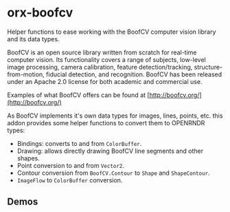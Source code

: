 # orx-boofcv

Helper functions to ease working with the BoofCV computer vision library
and its data types.

BoofCV is an open source library written from scratch for real-time
computer vision. Its functionality covers a range of subjects,
low-level image processing, camera calibration, feature detection/tracking,
structure-from-motion, fiducial detection, and recognition.
BoofCV has been released under an Apache 2.0 license for both
academic and commercial use.

Examples of what BoofCV offers can be found at
[http://boofcv.org/](http://boofcv.org/)

As BoofCV implements it's own data types for images, lines, points, etc.
this addon provides some helper functions to convert them to OPENRNDR types:

- Bindings: converts to and from `ColorBuffer`.
- Drawing: allows directly drawing BoofCV line segments and other shapes.
- Point conversion to and from `Vector2`.
- Contour conversion from `BoofCV.Contour` to `Shape` and `ShapeContour`.
- `ImageFlow` to `ColorBuffer` conversion.

<!-- __demos__ -->
## Demos